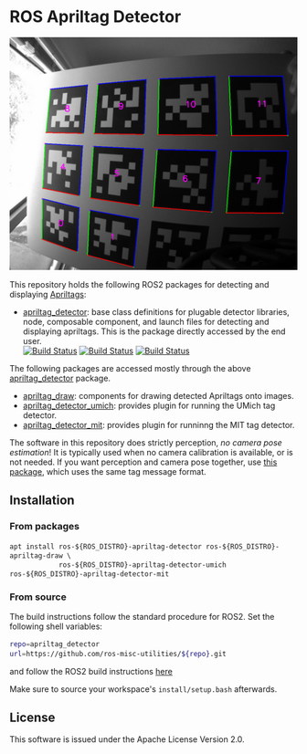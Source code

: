 # ROS Apriltag Detector

![banner image](images/apriltags.png)

This repository holds the following ROS2 packages for detecting and displaying [Apriltags](https://april.eecs.umich.edu/software/apriltag):

  - [apriltag_detector](./apriltag_detector/README.md): base class definitions for 
    plugable detector libraries, node, composable component, and
    launch files for detecting and displaying apriltags. This is the package directly accessed by the end user.\
    [![Build Status](https://build.ros2.org/buildStatus/icon?job=Hdev__apriltag_detector__ubuntu_jammy_amd64&subject=Humble)](https://build.ros2.org/job/Hdev__apriltag_detector__ubuntu_jammy_amd64/)
    [![Build Status](https://build.ros2.org/buildStatus/icon?job=Jdev__apriltag_detector__ubuntu_noble_amd64&subject=Jazzy)](https://build.ros2.org/job/Jdev__apriltag_detector__ubuntu_noble_amd64/)
    [![Build Status](https://build.ros2.org/buildStatus/icon?job=Rdev__apriltag_detector__ubuntu_noble_amd64&subject=Rolling)](https://build.ros2.org/job/Rdev__apriltag_detector__ubuntu_noble_amd64/)
 
  The following packages are accessed mostly through the above [apriltag_detector](./apriltag_detector/README.md) package.

  - [apriltag_draw](./apriltag_draw/README.md): components for drawing detected Apriltags onto images.
  - [apriltag_detector_umich](./apriltag_detector_umich/README.md): provides plugin for running the UMich tag detector.
  - [apriltag_detector_mit](./apriltag_detector_mit/README.md): provides plugin for runninng the MIT tag detector.

The software in this repository does strictly perception, *no camera pose estimation*!
It is typically used when no camera calibration is available, or is not needed.
If you want perception and camera pose together, use [this package](https://github.com/christianrauch/apriltag_ros),
which uses the same tag message format.

## Installation

### From packages

```
apt install ros-${ROS_DISTRO}-apriltag-detector ros-${ROS_DISTRO}-apriltag-draw \
            ros-${ROS_DISTRO}-apriltag-detector-umich ros-${ROS_DISTRO}-apriltag-detector-mit
```

### From source

The build instructions follow the standard procedure for ROS2. Set the following shell variables:

```bash
repo=apriltag_detector
url=https://github.com/ros-misc-utilities/${repo}.git
```
and follow the ROS2 build instructions [here](https://github.com/ros-misc-utilities/.github/blob/master/docs/build_ros_repository.md)

Make sure to source your workspace's ``install/setup.bash`` afterwards.

## License

This software is issued under the Apache License Version 2.0.
